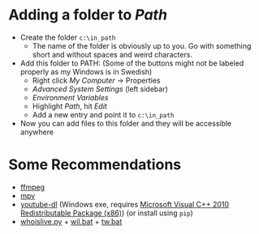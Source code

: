 # Adding a folder to _Path_

- Create the folder `c:\in_path`
	- The name of the folder is obviously up to you. Go with something short and without spaces and weird characters.
- Add this folder to PATH:
	(Some of the buttons might not be labeled properly as my Windows is in Swedish)
	- Right click _My Computer_ -> Properties
	- _Advanced System Settings_ (left sidebar)
	- _Environment Variables_
	- Highlight _Path_, hit _Edit_
	- Add a new entry and point it to `c:\in_path`
- Now you can add files to this folder and they will be accessible anywhere 

# Some Recommendations

- [ffmpeg](https://ffmpeg.zeranoe.com/builds/)
- [mpv](https://mpv.io/installation/)
- [youtube-dl](https://ytdl-org.github.io/youtube-dl/download.html) (Windows exe, requires [Microsoft Visual C++ 2010 Redistributable Package (x86)](https://www.microsoft.com/en-US/download/details.aspx?id=5555)) (or install using `pip`)
- [whoislive.py](https://github.com/lambdan/whoislive) + [wil.bat](https://github.com/lambdan/Setup/blob/master/Windows/BAT-files/wil.bat) + [tw.bat](https://github.com/lambdan/Setup/blob/master/Windows/BAT-files/tw.bat)
